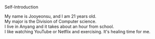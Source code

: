 Self-Introduction 

My name is Jooyeonsu, and I am 21 years old.   
My major is the Division of Computer science.    
I live in Anyang and it takes about an hour from school.   
I like watching YouTube or Netflix and exercising. It's healing time for me.     
